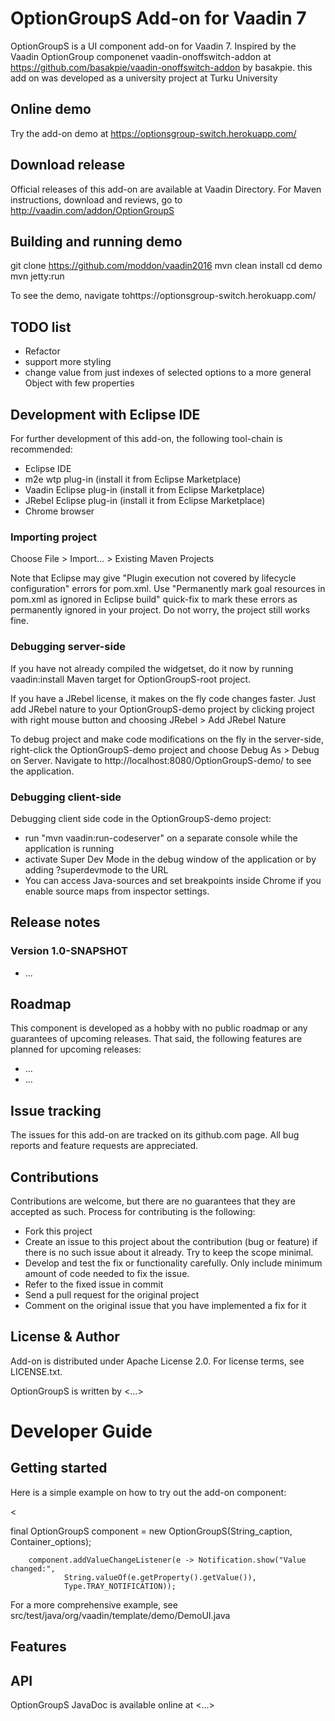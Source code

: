 # OptionGroupS Add-on for Vaadin 7

OptionGroupS is a UI component add-on for Vaadin 7. Inspired by the Vaadin OptionGroup componenet vaadin-onoffswitch-addon at https://github.com/basakpie/vaadin-onoffswitch-addon by basakpie.
this add on was developed as a university project at Turku University

## Online demo

Try the add-on demo at <https://optionsgroup-switch.herokuapp.com/>

## Download release

Official releases of this add-on are available at Vaadin Directory. For Maven instructions, download and reviews, go to http://vaadin.com/addon/OptionGroupS

## Building and running demo

git clone <https://github.com/moddon/vaadin2016>
mvn clean install
cd demo
mvn jetty:run

To see the demo, navigate tohttps://optionsgroup-switch.herokuapp.com/

## TODO list

- Refactor
- support more styling
- change value from just indexes of selected options to a more general Object with few properties 


## Development with Eclipse IDE

For further development of this add-on, the following tool-chain is recommended:
- Eclipse IDE
- m2e wtp plug-in (install it from Eclipse Marketplace)
- Vaadin Eclipse plug-in (install it from Eclipse Marketplace)
- JRebel Eclipse plug-in (install it from Eclipse Marketplace)
- Chrome browser

### Importing project

Choose File > Import... > Existing Maven Projects

Note that Eclipse may give "Plugin execution not covered by lifecycle configuration" errors for pom.xml. Use "Permanently mark goal resources in pom.xml as ignored in Eclipse build" quick-fix to mark these errors as permanently ignored in your project. Do not worry, the project still works fine. 

### Debugging server-side

If you have not already compiled the widgetset, do it now by running vaadin:install Maven target for OptionGroupS-root project.

If you have a JRebel license, it makes on the fly code changes faster. Just add JRebel nature to your OptionGroupS-demo project by clicking project with right mouse button and choosing JRebel > Add JRebel Nature

To debug project and make code modifications on the fly in the server-side, right-click the OptionGroupS-demo project and choose Debug As > Debug on Server. Navigate to http://localhost:8080/OptionGroupS-demo/ to see the application.

### Debugging client-side

Debugging client side code in the OptionGroupS-demo project:
  - run "mvn vaadin:run-codeserver" on a separate console while the application is running
  - activate Super Dev Mode in the debug window of the application or by adding ?superdevmode to the URL
  - You can access Java-sources and set breakpoints inside Chrome if you enable source maps from inspector settings.
 
## Release notes

### Version 1.0-SNAPSHOT
- ...

## Roadmap

This component is developed as a hobby with no public roadmap or any guarantees of upcoming releases. That said, the following features are planned for upcoming releases:
- ...
- ...

## Issue tracking

The issues for this add-on are tracked on its github.com page. All bug reports and feature requests are appreciated. 

## Contributions

Contributions are welcome, but there are no guarantees that they are accepted as such. Process for contributing is the following:
- Fork this project
- Create an issue to this project about the contribution (bug or feature) if there is no such issue about it already. Try to keep the scope minimal.
- Develop and test the fix or functionality carefully. Only include minimum amount of code needed to fix the issue.
- Refer to the fixed issue in commit
- Send a pull request for the original project
- Comment on the original issue that you have implemented a fix for it

## License & Author

Add-on is distributed under Apache License 2.0. For license terms, see LICENSE.txt.

OptionGroupS is written by <...>

# Developer Guide

## Getting started

Here is a simple example on how to try out the add-on component:

<

final OptionGroupS component = new OptionGroupS(String_caption, Container_options);    

        component.addValueChangeListener(e -> Notification.show("Value changed:",
                String.valueOf(e.getProperty().getValue()),
                Type.TRAY_NOTIFICATION));
 >

For a more comprehensive example, see src/test/java/org/vaadin/template/demo/DemoUI.java

## Features


## API

OptionGroupS JavaDoc is available online at <...>


